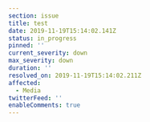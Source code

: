 ```yaml
---
section: issue
title: test
date: 2019-11-19T15:14:02.141Z
status: in_progress
pinned: ''
current_severity: down
max_severity: down
duration: ''
resolved_on: 2019-11-19T15:14:02.211Z
affected:
  - Media
twitterFeed: ''
enableComments: true
---
```


